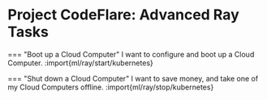 # Project CodeFlare: Advanced Ray Tasks

=== "Boot up a Cloud Computer"
    I want to configure and boot up a Cloud Computer.
    :import{ml/ray/start/kubernetes}

=== "Shut down a Cloud Computer"
    I want to save money, and take one of my Cloud Computers offline.
    :import{ml/ray/stop/kubernetes}
